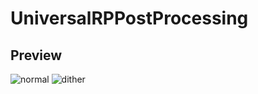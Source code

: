 ﻿# UniversalRPPostProcessing

## Preview
![normal](https://github.com/LightGive/URP_PostProcess_Dither/images/Normal.gif)
![dither](https://github.com/LightGive/URP_PostProcess_Dither/images/Dither.gif)
